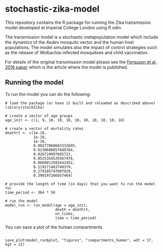 # stochastic-zika-model
This repository contains the R package for running the Zika transmission model developed at Imperial College London using R odin.

The transmission model is a stochastic metapopulation model which include the dynamics of the _Aedes_ mosquito vector and the human host populations. The model simulates also the impact of control strategies such as the release of Wolbachia-infected mosquitoes and child vaccination.

For details of the original transmission model please see the [Ferguson et al. 2016 paper](https://science.sciencemag.org/content/353/6297/353) 
which is the article where the model is published.

## Running the model
To run the model you can do the following:
```
# load the package (or have it built and reloaded as described above)
library(stochZika)

# create a vector of age groups 
age_init <- c(1, 9, 10, 10, 10, 10, 10, 10, 10, 10, 10)
  
# create a vector of mortality rates 
deathrt <- c(1e-10, 
             1e-10, 
             1e-10, 
             0.00277068683332695, 
             0.0210680857689784,
             0.026724997685722,
             0.0525354529367476,
             0.0668013582441452,
             0.119271483740379,
             0.279105747097929,
             0.390197266957464)
             
# provide the length of time (in days) that you want to run the model for
time_period <- 364 * 50
  
# run the model
model_run <- run_model(age = age_init,
                       death = deathrt,
                       nn_links,
                       time = time_period)

```
  
You can save a plot of the human compartments
```

save_plot(model_run$plot, "figures", "compartments_human", wdt = 17, hgt = 12)

```

